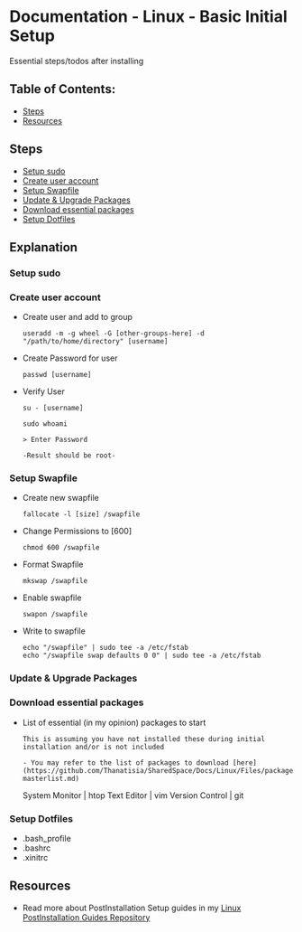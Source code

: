 # Documentation - Linux - Basic Initial Setup

Essential steps/todos after installing

## Table of Contents:
- [Steps](#steps)
- [Resources](#resoruces)

## Steps
- [Setup sudo](#setup-sudo)
- [Create user account](#create-user-account)
- [Setup Swapfile](#setup-swapfile)
- [Update & Upgrade Packages](#update-upgrade-packages)
- [Download essential packages](#download-essential-packages)
- [Setup Dotfiles](#setup-dotfiles)

## Explanation

### Setup sudo

### Create user account

- Create user and add to group
	```
	useradd -m -g wheel -G [other-groups-here] -d "/path/to/home/directory" [username]
	```
- Create Password for user
	```
	passwd [username]
	```

- Verify User
	```
	su - [username]

	sudo whoami

	> Enter Password

	-Result should be root-
	```

### Setup Swapfile

- Create new swapfile
	```
	fallocate -l [size] /swapfile
	```

- Change Permissions to [600] 
	```
	chmod 600 /swapfile
	```

- Format Swapfile
	```
	mkswap /swapfile
	```

- Enable swapfile
	```
	swapon /swapfile
	```

- Write to swapfile
	```
	echo "/swapfile" | sudo tee -a /etc/fstab
	echo "/swapfile swap defaults 0 0" | sudo tee -a /etc/fstab
	```

### Update & Upgrade Packages

### Download essential packages

- List of essential (in my opinion) packages to start
	```
	This is assuming you have not installed these during initial installation and/or is not included

	- You may refer to the list of packages to download [here](https://github.com/Thanatisia/SharedSpace/Docs/Linux/Files/packages-masterlist.md)
	```
	System Monitor | htop 
	Text Editor | vim
	Version Control | git

### Setup Dotfiles

- .bash_profile
- .bashrc
- .xinitrc


## Resources

- Read more about PostInstallation Setup guides in my [Linux PostInstallation Guides Repository](https://github.com/Thanatisia/linux-postinstallations)

